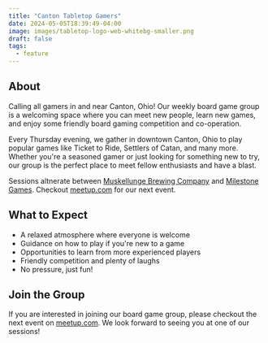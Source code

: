 ```yaml
---
title: "Canton Tabletop Gamers"
date: 2024-05-05T18:39:49-04:00
image: images/tabletop-logo-web-whitebg-smaller.png
draft: false
tags:
  - feature
---
```


## About

Calling all gamers in and near Canton, Ohio! Our weekly board game group is a
welcoming space where you can meet new people, learn new games, and enjoy some
friendly board gaming competition and co-operation.

Every Thursday evening, we gather in downtown Canton, Ohio to play popular
games like Ticket to Ride, Settlers of Catan, and many more. Whether you're a
seasoned gamer or just looking for something new to try, our group is the
perfect place to meet fellow enthusiasts and have a blast.

Sessions altnerate between [Muskellunge Brewing Company][1] and [Milestone Games][2].
Checkout [meetup.com][3] for our next event.

## What to Expect

* A relaxed atmosphere where everyone is welcome
* Guidance on how to play if you're new to a game
* Opportunities to learn from more experienced players
* Friendly competition and plenty of laughs
* No pressure, just fun!

## Join the Group

If you are interested in joining our board game group, please checkout the next
event on [meetup.com][3]. We look forward to seeing you at one of our sessions!

[1]: https://muskellungebrewingcompany.com/
[2]: https://milestone.games/
[3]: https://meetup.com/canton-tabletop-gamers/
